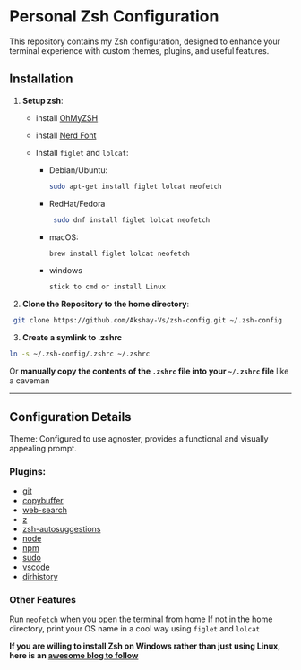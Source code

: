 # Personal Zsh Configuration

This repository contains my Zsh configuration, designed to enhance your terminal experience with custom themes, plugins, and useful features.
## Installation

1. **Setup zsh**:
   - install [OhMyZSH](https://ohmyz.sh/)

   - install [Nerd Font](https://www.nerdfonts.com/font-downloads)

   - Install `figlet` and `lolcat`:
     
      - Debian/Ubuntu:
        ```sh
        sudo apt-get install figlet lolcat neofetch
        ```
  
     - RedHat/Fedora
       ```sh
        sudo dnf install figlet lolcat neofetch
       ```
     
      - macOS:
        ```sh
        brew install figlet lolcat neofetch
        ```
        
      - windows
        ```sh
        stick to cmd or install Linux
        ```
  1. **Clone the Repository to the home directory**:

```sh
 git clone https://github.com/Akshay-Vs/zsh-config.git ~/.zsh-config
 ```

  3. **Create a symlink to .zshrc**
```sh
ln -s ~/.zsh-config/.zshrc ~/.zshrc
 ```
  Or ****manually copy the contents of the `.zshrc` file into your `~/.zshrc` file**** like a caveman

---


  ## Configuration Details
  Theme: Configured to use agnoster, provides a functional and visually appealing prompt.
  
  ### **Plugins**: 
  - [git](https://github.com/ohmyzsh/ohmyzsh/tree/master/plugins/git-commit)
  - [copybuffer](https://github.com/ohmyzsh/ohmyzsh/tree/master/plugins/copybuffer) 
  - [web-search](https://github.com/ohmyzsh/ohmyzsh/tree/master/plugins/web-search) 
  - [z](https://github.com/ohmyzsh/ohmyzsh/tree/master/plugins/z) 
  - [zsh-autosuggestions](https://github.com/zsh-users/zsh-autosuggestions)
  - [node](https://github.com/ohmyzsh/ohmyzsh/tree/master/plugins/node) 
  - [npm](https://github.com/ohmyzsh/ohmyzsh/tree/master/plugins/npm) 
  - [sudo](https://github.com/ohmyzsh/ohmyzsh/tree/master/plugins/sudo) 
  - [vscode](https://github.com/ohmyzsh/ohmyzsh/tree/master/plugins/vscode) 
  - [dirhistory](https://github.com/ohmyzsh/ohmyzsh/tree/master/plugins/dirhistory)
  
 ### Other Features
 Run `neofetch` when you open the terminal from home
 If not in the home directory, print your OS name in a cool way using `figlet` and `lolcat`
   
**If you are willing to install Zsh on Windows rather than just using Linux, here is an [awesome blog to follow](https://dev.to/zinox9/installing-zsh-on-windows-37em)**
